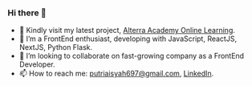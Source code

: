 ### Hi there 👋

- 🔭 Kindly visit my latest project, [Alterra Academy Online Learning](https://alta-learning.vercel.app/).
- 🌱 I’m a FrontEnd enthusiast, developing with JavaScript, ReactJS, NextJS, Python Flask.
- 👯 I’m looking to collaborate on fast-growing company as a FrontEnd Developer.
- 📫 How to reach me: putriaisyah697@gmail.com, [LinkedIn](https://www.linkedin.com/in/aisyah-putri-utami/).
